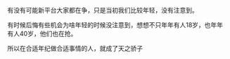 有没有可能新平台大家都在争，只是当初我们比较年轻，没有注意到。

有时候后悔有些机会为啥年轻的时候没注意到，想想不只年年有人18岁，也年年有人40岁，他们也在抢。

所以在合适年纪做合适事情的人，就成了天之骄子

